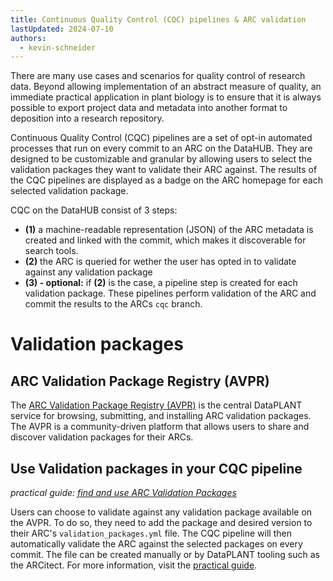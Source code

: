```yaml
---
title: Continuous Quality Control (CQC) pipelines & ARC validation
lastUpdated: 2024-07-10
authors:
  - kevin-schneider
---
```


There are many use cases and scenarios for quality control of research data. Beyond allowing implementation of an abstract measure of quality, an immediate practical application in plant biology is to ensure that it is always possible to export project data and metadata into another format to deposition into a research repository.

Continuous Quality Control (CQC) pipelines are a set of opt-in automated processes that run on every commit to an ARC on the DataHUB. They are designed to be customizable and granular by allowing users to select the validation packages they want to validate their ARC against. The results of the CQC pipelines are displayed as a badge on the ARC homepage for each selected validation package.

CQC on the DataHUB consist of 3 steps:

- **(1)** a machine-readable representation (JSON) of the ARC metadata is created and linked with the commit, which makes it discoverable for search tools.
- **(2)** the ARC is queried for wether the user has opted in to validate against any validation package
- **(3) - optional:** if **(2)** is the case, a pipeline step is created for each validation package. These pipelines perform validation of the ARC and commit the results to the ARCs `cqc` branch.

# Validation packages

## ARC Validation Package Registry (AVPR)

The [ARC Validation Package Registry (AVPR)](https://avpr.nfdi4plants.org) is the central DataPLANT service for browsing, submitting, and installing ARC validation packages. The AVPR is a community-driven platform that allows users to share and discover validation packages for their ARCs.

## Use Validation packages in your CQC pipeline

_practical guide: [find and use ARC Validation Packages](validation-packages.html)_

Users can choose to validate against any validation package available on the AVPR. To do so, they need to add the package and desired version to their ARC's `validation_packages.yml` file. The CQC pipeline will then automatically validate the ARC against the selected packages on every commit. The file can be created manually or by DataPLANT tooling such as the ARCitect. For more information, visit the [practical guide](validation-packages.html).
